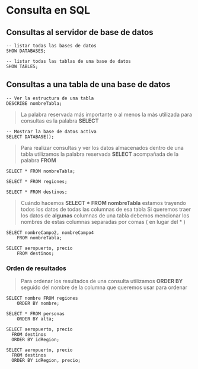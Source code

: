 # Consulta en SQL

## Consultas al servidor de base de datos

    -- listar todas las bases de datos
    SHOW DATABASES;  

    -- listar todas las tablas de una base de datos
    SHOW TABLES;  

## Consultas a una tabla de una base de datos

    -- Ver la estructura de una tabla
    DESCRIBE nombreTabla;  

> La palabra reservada más importante o al menos la más utilizada para consultas es la palabra **SELECT** 

    -- Mostrar la base de datos activa
    SELECT DATABASE();  

> Para realizar consultas y ver los datos almacenados dentro de una tabla 
> utilizamos la palabra reservada **SELECT** 
> acompañada de la palabra **FROM** 

    SELECT * FROM nombreTabla;    

    SELECT * FROM regiones;  

    SELECT * FROM destinos;  

> Cuándo hacemos **SELECT * FROM nombreTabla** estamos trayendo todos los datos de todas las columnas de esa tabla
> Si queremos traer los datos de **algunas** columnas de una tabla debemos mencionar los nombres de estas columnas separadas por comas ( en lugar del * )

    SELECT nombreCampo2, nombreCampo4  
        FROM nombreTabla;  

    SELECT aeropuerto, precio  
        FROM destinos;  

### Orden de resultados

> Para ordenar los resultados de una consulta utilizamos
> **ORDER BY** seguido del nombre de la columna que queremos usar para ordenar

    SELECT nombre FROM regiones    
        ORDER BY nombre;  

    SELECT * FROM personas    
        ORDER BY alta;  

    SELECT aeropuerto, precio  
      FROM destinos  
      ORDER BY idRegion;  

    SELECT aeropuerto, precio  
      FROM destinos  
      ORDER BY idRegion, precio;  